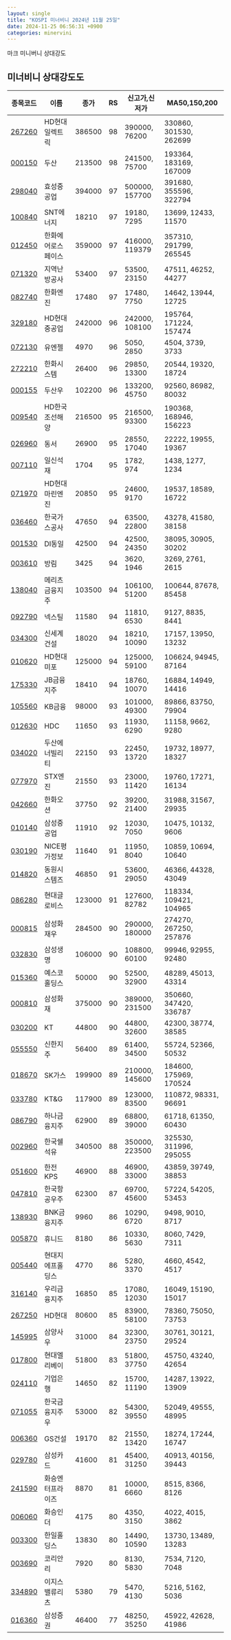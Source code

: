 ```yaml
---
layout: single
title: "KOSPI 미너비니 2024년 11월 25일"
date: 2024-11-25 06:56:31 +0900
categories: minervini
---
```

마크 미니버니 상대강도

## 미너비니 상대강도도

|종목코드|이름|종가|RS|신고가,신저가|MA50,150,200|
|------|---|---|--|---------|------------|
|[267260](https://finance.daum.net/quotes/A267260)|HD현대일렉트릭|386500|98|390000, 76200|330860, 301530, 262699|
|[000150](https://finance.daum.net/quotes/A000150)|두산|213500|98|241500, 75700|193364, 183169, 167009|
|[298040](https://finance.daum.net/quotes/A298040)|효성중공업|394000|97|500000, 157700|391680, 355596, 322794|
|[100840](https://finance.daum.net/quotes/A100840)|SNT에너지|18210|97|19180, 7295|13699, 12433, 11570|
|[012450](https://finance.daum.net/quotes/A012450)|한화에어로스페이스|359000|97|416000, 119379|357310, 291799, 265545|
|[071320](https://finance.daum.net/quotes/A071320)|지역난방공사|53400|97|53500, 23150|47511, 46252, 44277|
|[082740](https://finance.daum.net/quotes/A082740)|한화엔진|17480|97|17480, 7750|14642, 13944, 12725|
|[329180](https://finance.daum.net/quotes/A329180)|HD현대중공업|242000|96|242000, 108100|195764, 171224, 157474|
|[072130](https://finance.daum.net/quotes/A072130)|유엔젤|4970|96|5050, 2850|4504, 3739, 3733|
|[272210](https://finance.daum.net/quotes/A272210)|한화시스템|26400|96|29850, 13300|20544, 19320, 18724|
|[000155](https://finance.daum.net/quotes/A000155)|두산우|102200|96|133200, 45750|92560, 86982, 80032|
|[009540](https://finance.daum.net/quotes/A009540)|HD한국조선해양|216500|95|216500, 93300|190368, 168946, 156223|
|[026960](https://finance.daum.net/quotes/A026960)|동서|26900|95|28550, 17040|22222, 19955, 19367|
|[007110](https://finance.daum.net/quotes/A007110)|일신석재|1704|95|1782, 974|1438, 1277, 1234|
|[071970](https://finance.daum.net/quotes/A071970)|HD현대마린엔진|20850|95|24600, 9170|19537, 18589, 16722|
|[036460](https://finance.daum.net/quotes/A036460)|한국가스공사|47650|94|63500, 22800|43278, 41580, 38158|
|[001530](https://finance.daum.net/quotes/A001530)|DI동일|42500|94|42500, 24350|38095, 30905, 30202|
|[003610](https://finance.daum.net/quotes/A003610)|방림|3425|94|3620, 1946|3269, 2761, 2615|
|[138040](https://finance.daum.net/quotes/A138040)|메리츠금융지주|103500|94|106100, 51200|100644, 87678, 85458|
|[092790](https://finance.daum.net/quotes/A092790)|넥스틸|11580|94|11810, 6530|9127, 8835, 8441|
|[034300](https://finance.daum.net/quotes/A034300)|신세계건설|18020|94|18210, 10090|17157, 13950, 13232|
|[010620](https://finance.daum.net/quotes/A010620)|HD현대미포|125000|94|125000, 59100|106624, 94945, 87164|
|[175330](https://finance.daum.net/quotes/A175330)|JB금융지주|18410|94|18760, 10070|16884, 14949, 14416|
|[105560](https://finance.daum.net/quotes/A105560)|KB금융|98000|93|101000, 49300|89866, 83750, 79904|
|[012630](https://finance.daum.net/quotes/A012630)|HDC|11650|93|11930, 6290|11158, 9662, 9280|
|[034020](https://finance.daum.net/quotes/A034020)|두산에너빌리티|22150|93|22450, 13720|19732, 18977, 18327|
|[077970](https://finance.daum.net/quotes/A077970)|STX엔진|21550|93|23000, 11420|19760, 17271, 16134|
|[042660](https://finance.daum.net/quotes/A042660)|한화오션|37750|92|39200, 21400|31988, 31567, 29935|
|[010140](https://finance.daum.net/quotes/A010140)|삼성중공업|11910|92|12030, 7050|10475, 10132, 9606|
|[030190](https://finance.daum.net/quotes/A030190)|NICE평가정보|11640|91|11950, 8040|10859, 10694, 10640|
|[014820](https://finance.daum.net/quotes/A014820)|동원시스템즈|46850|91|53600, 29050|46366, 44328, 43049|
|[086280](https://finance.daum.net/quotes/A086280)|현대글로비스|123000|91|127600, 82782|118334, 109421, 104965|
|[000815](https://finance.daum.net/quotes/A000815)|삼성화재우|284500|90|290000, 180000|274270, 267250, 257876|
|[032830](https://finance.daum.net/quotes/A032830)|삼성생명|106000|90|108800, 60100|99946, 92955, 92480|
|[015360](https://finance.daum.net/quotes/A015360)|예스코홀딩스|50000|90|52500, 32900|48289, 45013, 43314|
|[000810](https://finance.daum.net/quotes/A000810)|삼성화재|375000|90|389000, 231500|350660, 347420, 336787|
|[030200](https://finance.daum.net/quotes/A030200)|KT|44800|90|44800, 32600|42300, 38774, 38585|
|[055550](https://finance.daum.net/quotes/A055550)|신한지주|56400|89|61400, 34500|55724, 52366, 50532|
|[018670](https://finance.daum.net/quotes/A018670)|SK가스|199900|89|210000, 145600|184600, 175969, 170524|
|[033780](https://finance.daum.net/quotes/A033780)|KT&G|117900|89|123000, 83500|110872, 98331, 96691|
|[086790](https://finance.daum.net/quotes/A086790)|하나금융지주|62900|89|68800, 39000|61718, 61350, 60430|
|[002960](https://finance.daum.net/quotes/A002960)|한국쉘석유|340500|88|350000, 223500|325530, 311996, 295055|
|[051600](https://finance.daum.net/quotes/A051600)|한전KPS|46900|88|46900, 33000|43859, 39749, 38853|
|[047810](https://finance.daum.net/quotes/A047810)|한국항공우주|62300|87|69700, 45600|57224, 54205, 53453|
|[138930](https://finance.daum.net/quotes/A138930)|BNK금융지주|9960|86|10290, 6720|9498, 9010, 8717|
|[005870](https://finance.daum.net/quotes/A005870)|휴니드|8180|86|10330, 5630|8060, 7429, 7311|
|[005440](https://finance.daum.net/quotes/A005440)|현대지에프홀딩스|4770|86|5280, 3370|4660, 4542, 4517|
|[316140](https://finance.daum.net/quotes/A316140)|우리금융지주|16850|85|17080, 12030|16049, 15190, 15017|
|[267250](https://finance.daum.net/quotes/A267250)|HD현대|80600|85|83900, 58100|78360, 75050, 73753|
|[145995](https://finance.daum.net/quotes/A145995)|삼양사우|31000|84|32300, 23750|30761, 30121, 29524|
|[017800](https://finance.daum.net/quotes/A017800)|현대엘리베이|51800|83|51800, 37750|45750, 43240, 42654|
|[024110](https://finance.daum.net/quotes/A024110)|기업은행|14650|82|15700, 11190|14287, 13922, 13909|
|[071055](https://finance.daum.net/quotes/A071055)|한국금융지주우|53000|82|54300, 39550|52049, 49555, 48995|
|[006360](https://finance.daum.net/quotes/A006360)|GS건설|19170|82|21550, 13420|18274, 17244, 16747|
|[029780](https://finance.daum.net/quotes/A029780)|삼성카드|41600|81|45400, 31250|40913, 40156, 39443|
|[241590](https://finance.daum.net/quotes/A241590)|화승엔터프라이즈|8870|81|10000, 6660|8515, 8366, 8126|
|[006060](https://finance.daum.net/quotes/A006060)|화승인더|4175|80|4350, 3150|4022, 4015, 3862|
|[003300](https://finance.daum.net/quotes/A003300)|한일홀딩스|13830|80|14490, 10590|13730, 13489, 13283|
|[003690](https://finance.daum.net/quotes/A003690)|코리안리|7920|80|8130, 5830|7534, 7120, 7048|
|[334890](https://finance.daum.net/quotes/A334890)|이지스밸류리츠|5380|79|5470, 4130|5216, 5162, 5036|
|[016360](https://finance.daum.net/quotes/A016360)|삼성증권|46400|77|48250, 35250|45922, 42628, 41986|


